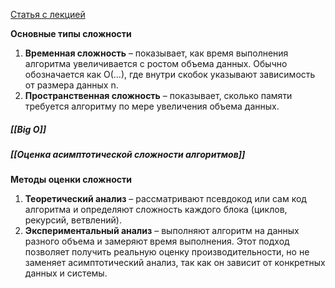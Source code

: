 
[Статья с лекцией](https://www.examclouds.com/ru/java/java-core-russian/slognost-algoritma)

**Основные типы сложности**

1. **Временная сложность** – показывает, как время выполнения алгоритма увеличивается с ростом объема данных. Обычно обозначается как O(...), где внутри скобок указывают зависимость от размера данных n.
2. **Пространственная сложность** – показывает, сколько памяти требуется алгоритму по мере увеличения объема данных.

##### [[Big O]]

##### [[Оценка асимптотической сложности алгоритмов]]

**Методы оценки сложности**

1. **Теоретический анализ** – рассматривают псевдокод или сам код алгоритма и определяют сложность каждого блока (циклов, рекурсий, ветвлений).
2. **Экспериментальный анализ** – выполняют алгоритм на данных разного объема и замеряют время выполнения. Этот подход позволяет получить реальную оценку производительности, но не заменяет асимптотический анализ, так как он зависит от конкретных данных и системы.

